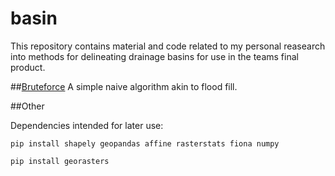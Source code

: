 # basin
This repository contains material and code related to my personal reasearch
into methods for delineating drainage basins for use in the teams final
product.

##[Bruteforce](bruteforce)
A simple naive algorithm akin to flood fill.

##Other

Dependencies intended for later use:

`pip install shapely geopandas affine rasterstats fiona numpy`

`pip install georasters`
